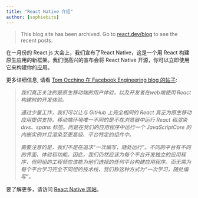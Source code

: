 ```yaml
---
title: "React Native 介绍"
author: [sophiebits]
---
```


<div class="scary">

> This blog site has been archived. Go to [react.dev/blog](https://react.dev/blog) to see the recent posts.

</div>

在一月份的 React.js 大会上，我们宣布了React Native，这是一个用 React 构建原生应用的新框架。我们很高兴的宣布会将 React Native 开源，你可以立即使用它来构建你的应用。

更多详细信息, 请看 [Tom Occhino 在 Facebook Engineering blog 的帖子](https://code.facebook.com/posts/1014532261909640/react-native-bringing-modern-web-techniques-to-mobile/):

> *我们真正关注的是原生移动端的用户体验，以及开发者在web端使用 React 构建时的开发体验。*
>
> *通过少量工作，我们可以让与 GitHub 上完全相同的 React 真正为原生移动应用提供支持。移动端环境唯一不同的是不在浏览器中运行 React 和渲染 divs、spans 标签。而是在我们的应用程序中运行一个 JavaScriptCore 的内嵌实例并且渲染至更高级、平台特定的组件中。*
>
> *需要注意的是，我们不是在追求“一次编写，随处运行”。不同的平台有不同的界面、体验和功能。因此，我们仍然应该为每个平台开发独立的应用程序，但同组的工程师应该能为他们选择的任何平台构建应用程序。而无需为每个平台学习完全不同组的技术栈，我们称这种方式为“一次学习，随处编写”。*

要了解更多，请访问 [React Native 网站](https://reactnative.dev/)。

